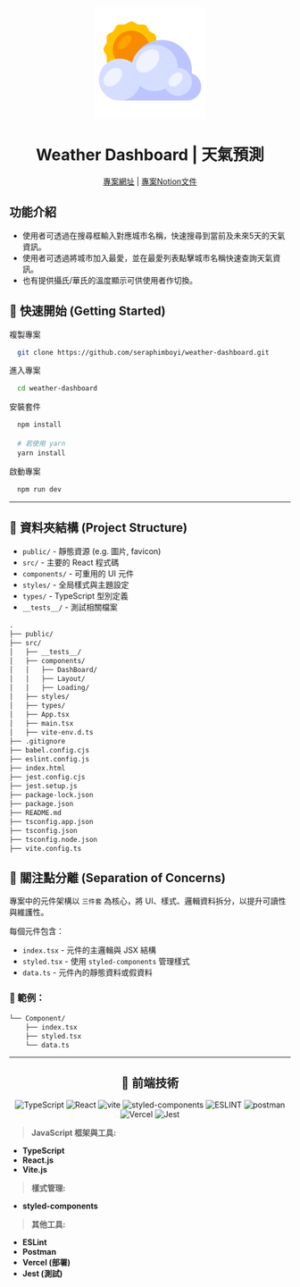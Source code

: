 <div align="center" >
  <img src="https://raw.githubusercontent.com/seraphimboyi/weather-dashboard/0813eadff540e99f8e486eeb66b7a79ade3e9aae/public/weather-logo.svg" width="200" alt="Weather Dashboard LOGO" />
</div>
<h1 align="center">Weather Dashboard | 天氣預測</h1>
<div align="center" >
<a href="https://weather-dashboard-three-sandy.vercel.app/" >專案網址</a >
<span>|</span>
<a href="https://pricey-avatar-d49.notion.site/1a77e916979080be8980def73c2dfe51?pvs=73" >專案Notion文件</a >
</div>

## 功能介紹
    
- 使用者可透過在搜尋框輸入對應城市名稱，快速搜尋到當前及未來5天的天氣資訊。
- 使用者可透過將城市加入最愛，並在最愛列表點擊城市名稱快速查詢天氣資訊。
- 也有提供攝氏/華氏的溫度顯示可供使用者作切換。




## 🚀 快速開始 (Getting Started)

複製專案

```bash
  git clone https://github.com/seraphimboyi/weather-dashboard.git
```

進入專案

```bash
  cd weather-dashboard
```

安裝套件

```bash
  npm install
  
  # 若使用 yarn
  yarn install
```

啟動專案

```bash
  npm run dev
```

---

## 📂 資料夾結構 (Project Structure)
- `public/` - 靜態資源 (e.g. 圖片, favicon)
- `src/` - 主要的 React 程式碼
- `components/` - 可重用的 UI 元件
- `styles/` - 全局樣式與主題設定
- `types/` - TypeScript 型別定義
- `__tests__/` - 測試相關檔案

```
.
├── public/
├── src/
│   ├── __tests__/
│   ├── components/
│   │   ├── DashBoard/
│   │   ├── Layout/
│   │   ├── Loading/
│   ├── styles/
│   ├── types/
│   ├── App.tsx
│   ├── main.tsx
│   ├── vite-env.d.ts
├── .gitignore
├── babel.config.cjs
├── eslint.config.js
├── index.html
├── jest.config.cjs
├── jest.setup.js
├── package-lock.json
├── package.json
├── README.md
├── tsconfig.app.json
├── tsconfig.json
├── tsconfig.node.json
├── vite.config.ts

```

## 🎯 關注點分離 (Separation of Concerns)

專案中的元件架構以 `三件套` 為核心，將 UI、樣式、邏輯資料拆分，以提升可讀性與維護性。

每個元件包含：
- `index.tsx` - 元件的主邏輯與 JSX 結構
- `styled.tsx` - 使用 `styled-components` 管理樣式
- `data.ts` - 元件內的靜態資料或假資料

### 📌 範例：
```
└── Component/
    ├── index.tsx 
    ├── styled.tsx 
    └── data.ts
```

---

<h2 align="center">🔧 前端技術</h2>

<div align="center">
  <img alt="TypeScript" src="https://img.shields.io/badge/TypeScript-007ACC?style=for-the-badge&logo=typescript&logoColor=white" />
  <img alt="React" src="https://img.shields.io/badge/React-20232A?style=for-the-badge&logo=react&logoColor=61DAFB" />
  <img alt="vite" src="https://img.shields.io/badge/vite-646CFF?style=for-the-badge&logo=vite&logoColor=white" />
  <img alt="styled-components" src="https://img.shields.io/badge/styled--components-db7093?style=for-the-badge&logo=styled-components&logoColor=white" />
  <img alt="ESLINT" src="https://img.shields.io/badge/eslint-3A33D1?style=for-the-badge&logo=eslint&logoColor=white" />
  <img alt="postman" src="https://img.shields.io/badge/postman-FF6C37?style=for-the-badge&logo=postman&logoColor=white" />
  <img alt="Vercel" src="https://img.shields.io/badge/Vercel-000000?style=for-the-badge&logo=vercel&logoColor=white" />
  <img alt="Jest" src="https://img.shields.io/badge/Jest-C21325?style=for-the-badge&logo=jest&logoColor=white" />
</div>

> **JavaScript 框架與工具:**

- **TypeScript**
- **React.js**
- **Vite.js**

> **樣式管理:**

- **styled-components**

> **其他工具:**

- **ESLint**
- **Postman**
- **Vercel (部署)**
- **Jest (測試)**

